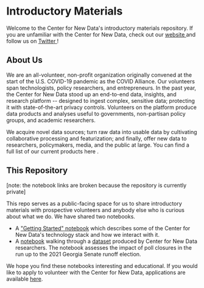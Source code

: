 # Introductory Materials

Welcome to the Center for New Data's introductory materials repository. If you are unfamiliar with the Center for New Data, check out our <a href = "https://www.newdata.org/"> website </a> and follow us on <a href="https://mobile.twitter.com/center4newdata"> Twitter </a>!

## About Us

We are an all-volunteer, non-profit organization originally convened at the start of the U.S. COVID-19 pandemic as the COVID Alliance. Our volunteers span technologists, policy researchers, and entrepreneurs. In the past year, the Center for New Data stood up an end-to-end data, insights, and research platform -- designed to ingest complex, sensitive data; protecting it with state-of-the-art privacy controls. Volunteers on the platform produce data products and analyses useful to governments, non-partisan policy groups, and academic researchers.

We acquire novel data sources; turn raw data into usable data by cultivating collaborative processing and featurization; and finally, offer new data to researchers, policymakers, media, and the public at large. You can find a full list of our current products here .

## This Repository

[note: the notebook links are broken because the repository is currently private]

This repo serves as a public-facing space for us to share introductory materials with prospective volunteers and anybody else who is curious about what we do. We have shared two notebooks. 
-  A [ "Getting Started" notebook](https://nbviewer.jupyter.org/github/center-for-new-data/introductory-materials/blob/main/notebooks/Introduction.ipynb?flush_cache=true) which describes some of the Center for New Data's technology stack and how we interact with it.
-  A [notebook](https://nbviewer.jupyter.org/github/center-for-new-data/introductory-materials/blob/main/notebooks/ElectoralFairness.ipynb?flush_cache=true) walking through a [dataset](https://github.com/center-for-new-data/introductory-materials/blob/main/data/percent-waiting-over-thirty-minutes-ga-early-vote.csv) produced by Center for New Data researchers. The notebook assesses the impact of poll closures in the run up to the 2021 Georgia Senate runoff election.

We hope you find these notebooks interesting and educational. If you would like to apply to volunteer with the Center for New Data, applications are available <a href="https://www.newdata.org/volunteer">here</a>.
